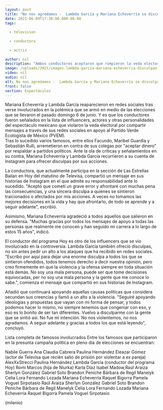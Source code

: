 ```yaml
---
layout: post
title: "No nos agredamos -  Lambda García y Mariana Echeverría se disculpan por violar veda electoral"
date: 2021-06-09T17:38:00.000-06:00
tags:
  
  - television
  
  - conductora
  
  - actriz
  
author: nil
description: "Ambos conductores aceptaron que rompieron la veda electoral; mientras Echeverría señaló que asumirá las consecuencias de su error, Lambda pidió un alto a los ataques en su contra. "
image: /uploads/2021/images-lambda-garcia-mariana-echeverria-disculpan_0_0_1200_747.jpg
video: nil
audio: nil
alt: No nos agredamos -  Lambda García y Mariana Echeverría se disculpan por violar veda electoral
front: false
section: Espectáculos
---
```


Mariana Echeverría y Lambda García reaparecieron en redes sociales tras verse involucrados en la polémica que se armó en medio de las elecciones que se llevaron el pasado domingo 6 de junio. Y es que los conductores fueron señalados en la lista de influencers, actores y otras personalidades del espectáculo mexicano que violaron la veda electoral por compartir mensajes a través de sus redes sociales en apoyo al Partido Verde Ecologista de México (PVEM).  
Tras lo sucedido varios famosos, entre ellos Facundo, Maribel Guardia y Sebastián Rulli, arremetieron en contra de sus colegas por "aceptar dinero" por respaldar a partidos políticos. Ante la ola de críticas y señalamientos en su contra, Mariana Echeverría y Lambda García recurrieron a su cuenta de Instagram para ofrecer disculpas por sus acciones. 

La conductora, que actualmente participa en la sección de Las Estrellas Bailan en Hoy del matutino de Televisa, compartió un mensaje en sus historias de Instagram en el que admite su responsabilidad ante lo sucedido. "Aceptó que cometí un grave error y afrontaré con muchas pena las consecuencias, y una sincera disculpa a quienes se sintieron traicionados o afectados por mis acciones. A veces no tomamos las mejores decisiones en la vida y hay que afrontarlo, de todo se aprende y a seguir adelante", escribió.  

Asimismo, Mariana Echeverría agradeció a todos aquellos que salieron en su defensa. "Muchas gracias por todos los mensajes de apoyo a todas las personas que realmente me conocen y han seguido mi carrera a lo largo de estos 15 años", indicó.  

El conductor del programa Hoy es otro de los influencers que se vio involucrado en la controversia. Lambda García también ofreció disculpas, no sin antes pedir un alto a los ataques que ha recibido en redes sociales.  "Escribo por aquí para dejar una enorme disculpa a todos los que se sintieron ofendidos, todos tenemos derecho a decir nuestra opinión, pero creo firmemente en que la violencia y la ofensa siempre en toda situación está demás. No soy una mala persona, puede ser que tome decisiones equivocadas, per no soy una mala persona y la gente que me conoce lo sabe.", comienza el mensaje que compartió en sus historias de Instagram.  

Añadió que continuará apoyando aquellas causas políticas que considera secundan sus creencias y llamó a un alto a la violencia. "Seguiré apoyando ideologías y propuestas que vayan con mi forma de pensar, y todos podemos hacer lo mismo, no siempre tenemos que congeniar con eso, y eso es lo bonito de ser tan diferentes. Vuelvo a disculparme con la gente que se sintió así. No fue mi intención. No nos violentemos, no nos agradamos. A seguir adelante y gracias a todos los que está leyendo", concluyó.  

Lista completa de famosos involucrados  Entre los famosos que participaron en la presunta campaña política en pleno día de elecciones se encuentran: 

Nabile Guerra Ana Claudia Cabrera Paulina Hernández Eleazar Gómez (actor de Televisa que recién salió de prisión por violentar a ex pareja)  AlexXxStrecci Paulina Hernández Lambda García (conductor del programa Hoy) Romi Marcos (hija de Niurka) Karla Díaz Isabel Madow,Raúl Araiza Sherlyn González Gabriel Soto Brandon Peniche Bárbara de Regil Manelyk Celia Lora Fernando Lozada Mariana Echeverría Raquel Bigorra Pamela Voguel Sirpotasio 
Raúl Araiza Sherlyn González Gabriel Soto Brandon Peniche Bárbara de Regil Manelyk Celia Lora Fernando Lozada Mariana Echeverría Raquel Bigorra Pamela Voguel Sirpotasio 

(milenio)